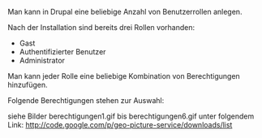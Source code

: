 Man kann in Drupal eine beliebige Anzahl von Benutzerrollen anlegen.

Nach der Installation sind bereits drei Rollen vorhanden:

- Gast
- Authentifizierter Benutzer
- Administrator

Man kann jeder Rolle eine beliebige Kombination von Berechtigungen hinzufügen.

Folgende Berechtigungen stehen zur Auswahl:

siehe Bilder berechtigungen1.gif bis berechtigungen6.gif unter folgendem Link:
http://code.google.com/p/geo-picture-service/downloads/list